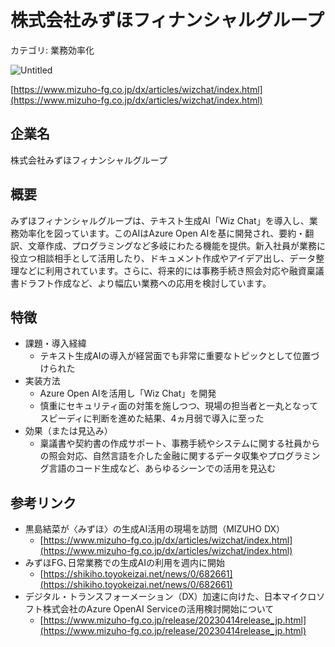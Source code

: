 # 株式会社みずほフィナンシャルグループ

カテゴリ: 業務効率化

![Untitled](%E6%A0%AA%E5%BC%8F%E4%BC%9A%E7%A4%BE%E3%81%BF%E3%81%99%E3%82%99%E3%81%BB%E3%83%95%E3%82%A3%E3%83%8A%E3%83%B3%E3%82%B7%E3%83%A3%E3%83%AB%E3%82%AF%E3%82%99%E3%83%AB%E3%83%BC%E3%83%95%E3%82%9A%20bbef713a9ec24ea28181c5c6622abfe4/Untitled.png)

[https://www.mizuho-fg.co.jp/dx/articles/wizchat/index.html](https://www.mizuho-fg.co.jp/dx/articles/wizchat/index.html)

## 企業名

株式会社みずほフィナンシャルグループ

## 概要

みずほフィナンシャルグループは、テキスト生成AI「Wiz Chat」を導入し、業務効率化を図っています。このAIはAzure Open AIを基に開発され、要約・翻訳、文章作成、プログラミングなど多岐にわたる機能を提供。新入社員が業務に役立つ相談相手として活用したり、ドキュメント作成やアイデア出し、データ整理などに利用されています。さらに、将来的には事務手続き照会対応や融資稟議書ドラフト作成など、より幅広い業務への応用を検討しています。

## 特徴

- 課題・導入経緯
    - テキスト生成AIの導入が経営面でも非常に重要なトピックとして位置づけられた
- 実装方法
    - Azure Open AIを活用し「Wiz Chat」を開発
    - 慎重にセキュリティ面の対策を施しつつ、現場の担当者と一丸となってスピーディに判断を進めた結果、4ヵ月弱で導入に至った
- 効果（または見込み）
    - 稟議書や契約書の作成サポート、事務手続やシステムに関する社員からの照会対応、自然言語を介した金融に関するデータ収集やプログラミング言語のコード生成など、あらゆるシーンでの活用を見込む

## 参考リンク

- 黒島結菜が〈みずほ〉の生成AI活用の現場を訪問（MIZUHO DX）
    - [https://www.mizuho-fg.co.jp/dx/articles/wizchat/index.html](https://www.mizuho-fg.co.jp/dx/articles/wizchat/index.html)
- みずほFG､日常業務での生成AIの利用を週内に開始
    - [https://shikiho.toyokeizai.net/news/0/682661](https://shikiho.toyokeizai.net/news/0/682661)
- デジタル・トランスフォーメーション（DX）加速に向けた、日本マイクロソフト株式会社のAzure OpenAI Serviceの活用検討開始について
    - [https://www.mizuho-fg.co.jp/release/20230414release_jp.html](https://www.mizuho-fg.co.jp/release/20230414release_jp.html)